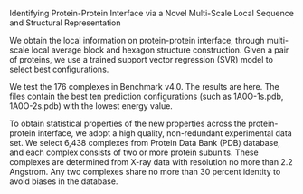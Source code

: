 Identifying Protein-Protein Interface via a Novel Multi-Scale Local Sequence and Structural Representation

We obtain the local information on protein-protein interface, through multi-scale local average block and hexagon structure construction. 
Given a pair of proteins, we use a trained support vector regression (SVR) model to select best configurations. 

We test the 176 complexes in Benchmark v4.0. The results are here. The files contain the best ten prediction configurations (such as 1A0O-1s.pdb, 1A0O-2s.pdb) with the lowest energy value.

To obtain statistical properties of the new properties across the protein-protein interface, we adopt a high quality, non-redundant experimental data set. We select 6,438 complexes from Protein Data Bank (PDB) database, and each complex consists of two or more protein subunits. These complexes are determined from X-ray data with resolution no more than 2.2 Angstrom. Any two complexes share no more than 30 percent identity to avoid biases in the database.

